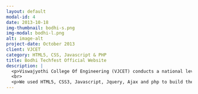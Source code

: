 ```yaml
---
layout: default
modal-id: 4
date: 2013-10-18
img-thumbnail: bodhi-s.png
img-modal: bodhi-l.png
alt: image-alt
project-date: October 2013
client: VJCET
category: HTML5, CSS, Javascript & PHP
title: Bodhi Techfest Official Website
description: |
  <p>Viswajyothi College Of Engineering (VJCET) conducts a national level Tech fest every year. I was honoured to build the tech fest website along with 2 of my close friends for the Bodhi Techfest 2013. You can see the <a href="http://ieeevjcet.org/2013/" rel="nofollow">Bodhi Techfest demo website</a> that we created from the link. </p>
  <br>
  <p>We used HTML5, CSS3, Javascript, Jquery, Ajax and php to build the site.</p>
---
```

